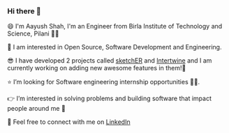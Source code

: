 ### Hi there 👋
😄 I'm Aayush Shah, I'm an Engineer from Birla Institute of Technology and Science, Pilani 👨‍💻

🤩 I am interested in Open Source, Software Development and Engineering.

😎 I have developed 2 projects called [sketchER](https://github.com/aayush226/sketchER) and [Intertwine](https://github.com/aayush226/Intertwine) and I am currently working on adding new awesome features in them!🚀

⭐ I’m looking for Software engineering internship opportunities 🙋‍♂️.

👉 I’m interested in solving problems and building software that impact people around me 🙌

🤝 Feel free to connect with me on [LinkedIn](http://www.linkedin.com/in/aayush-jayesh-shah)



